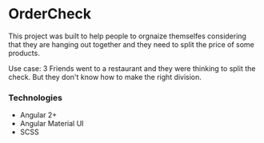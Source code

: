 # OrderCheck

This project was built to help people to orgnaize themselfes considering that they are hanging out together and they need to split the price of some products.

Use case: 3 Friends went to a restaurant and they were thinking to split the check. But they don't know how to make the right division.

<h3>Technologies</h3>

<ul>
  <li>Angular 2+</li>
  <li>Angular Material UI</li>
  <li>SCSS</li>
</ul>
